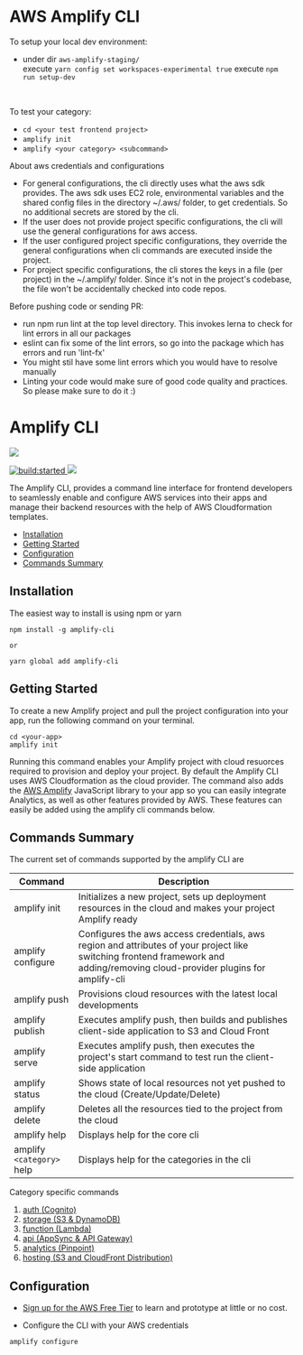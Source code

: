 # AWS Amplify CLI

To setup your local dev environment:

- under dir `aws-amplify-staging/`<br />
  execute `yarn config set workspaces-experimental true`
  execute `npm run setup-dev`
<br />

To test your category: 
- `cd <your test frontend project>`
- `amplify init` 
- `amplify <your category> <subcommand>` 

About aws credentials and configurations

- For general configurations, the cli directly uses what the aws sdk provides. The aws sdk uses EC2 role, environmental variables and the shared config files in the directory ~/.aws/ folder, to get credentials. So no additional secrets are stored by the cli.
- If the user does not provide project specific configurations, the cli will use the general configurations for aws access.
- If the user configured project specific configurations, they override the general configurations when cli commands are executed inside the project.
- For project specific configurations, the cli stores the keys in a file (per project) in the ~/.amplify/ folder. Since it's not in the project's codebase, the file won't be accidentally checked into code repos.

Before pushing code or sending PR:
- run npm run lint at the top level directory. This invokes lerna to check for lint errors in all our packages
- eslint can fix some of the lint errors, so go into the package which has errors and run 'lint-fx'
- You might stil have some lint errors which you would have to resolve manually
- Linting your code would make sure of good code quality and practices. So please make sure to do it :)

# Amplify CLI 

<a href="https://nodei.co/npm/awsmobile-cli/">
  <img src="https://nodei.co/npm/awsmobile-cli.svg?downloads=true&downloadRank=true&stars=true">
</a>

<p>
  <a href="https://travis-ci.org/aws/awsmobile-cli">
    <img src="https://travis-ci.org/aws/awsmobile-cli.svg?branch=master" alt="build:started">
  </a>

  <a href="https://codecov.io/gh/aws/awsmobile-cli">
    <img src="https://codecov.io/gh/aws/awsmobile-cli/branch/master/graph/badge.svg" />
  </a>
</p>

The Amplify CLI, provides a command line interface for frontend developers to seamlessly enable and configure AWS services into their apps and manage their backend resources with the help of AWS Cloudformation templates.

* [Installation](#installation)
* [Getting Started](#getting-started)
* [Configuration](#configuration)
* [Commands Summary](#commands-summary)


## Installation

The easiest way to install is using npm or yarn

```
npm install -g amplify-cli

or

yarn global add amplify-cli
```

## Getting Started

To create a new Amplify project and pull the project configuration into your app, run the following command on your terminal.

```
cd <your-app>
amplify init
```

Running this command enables your Amplify project with cloud resuorces required to provision and deploy your project. By default the Amplify CLI uses AWS Cloudformation as the cloud provider. The command also adds the [AWS Amplify](https://github.com/aws/aws-amplify#aws-amplify) JavaScript library to your app so you can easily integrate Analytics, as well as other features provided by AWS. These features can easily be added  using the amplify cli commands below.



## Commands Summary

The current set of commands supported by the amplify CLI are

| Command              | Description |
| --- | --- |
| amplify init | Initializes a new project, sets up deployment resources in the cloud and makes your project Amplify ready|
| amplify configure | Configures the aws access credentials, aws region and attributes of your project like switching frontend framework and adding/removing cloud-provider plugins for amplify-cli |
| amplify push | Provisions cloud resources with the latest local developments |
| amplify publish | Executes amplify push, then builds and publishes client-side application to S3 and Cloud Front |
| amplify serve | Executes amplify push, then executes the project's start command to test run the client-side application |
| amplify status | Shows state of local resources not yet pushed to the cloud (Create/Update/Delete) |
| amplify delete | Deletes all the resources tied to the project from the cloud |
| amplify help | Displays help for the core cli |
| amplify `<category>` help | Displays help for the categories in the cli |

Category specific commands
1. [auth (Cognito)](packages/amplify-category-auth/Readme.md)
2. [storage (S3 & DynamoDB)](packages/amplify-category-storage/Readme.md)
3. [function (Lambda)](packages/amplify-category-function/Readme.md)
4. [api (AppSync & API Gateway)](packages/amplify-category-api/Readme.md)
5. [analytics (Pinpoint)](packages/amplify-category-analytics/Readme.md)
6. [hosting (S3 and CloudFront Distribution)](packages/amplify-category-hosting/Readme.md)


## Configuration

* [Sign up for the AWS Free Tier](https://aws.amazon.com/free/) to learn and prototype at little or no cost.

* Configure the CLI with your AWS credentials

```
amplify configure
```

